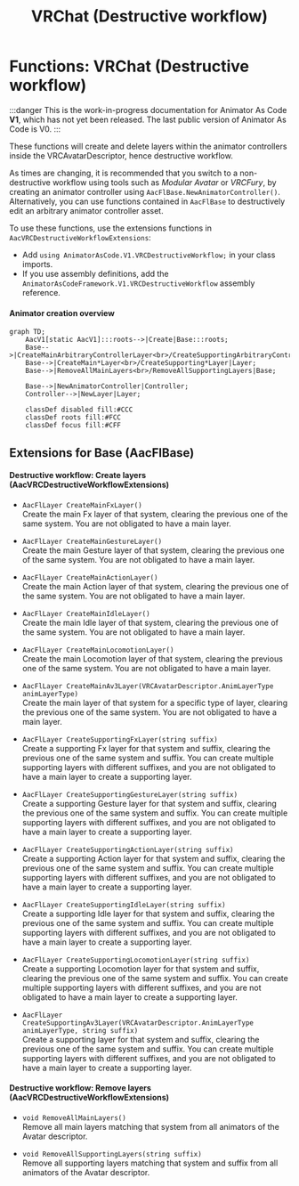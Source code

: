 ﻿---
sidebar_position: 6
title: "VRChat (Destructive workflow)"
---

# Functions: VRChat (Destructive workflow)

:::danger
This is the work-in-progress documentation for Animator As Code **V1**, which has not yet been released. The last public version of Animator As Code is V0.
:::

These functions will create and delete layers within the animator controllers inside the VRCAvatarDescriptor, hence destructive workflow.

As times are changing, it is recommended that you switch to a non-destructive workflow using tools such as *Modular Avatar* or *VRCFury*, by creating an animator controller using `AacFlBase.NewAnimatorController()`. Alternatively, you can use functions contained in `AacFlBase` to destructively edit an arbitrary animator controller asset.

To use these functions, use the extensions functions in `AacVRCDestructiveWorkflowExtensions`:

- Add `using AnimatorAsCode.V1.VRCDestructiveWorkflow;` in your class imports.
- If you use assembly definitions, add the `AnimatorAsCodeFramework.V1.VRCDestructiveWorkflow` assembly reference.

#### Animator creation overview

```mermaid
graph TD;
    AacV1[static AacV1]:::roots-->|Create|Base:::roots;
    Base-->|CreateMainArbitraryControllerLayer<br>/CreateSupportingArbitraryControllerLayer<br>/CreateFirstArbitraryControllerLayer|Layer;
    Base-->|CreateMain*Layer<br>/CreateSupporting*Layer|Layer;
    Base-->|RemoveAllMainLayers<br>/RemoveAllSupportingLayers|Base;
    
    Base-->|NewAnimatorController|Controller;
    Controller-->|NewLayer|Layer;
    
    classDef disabled fill:#CCC
    classDef roots fill:#FCC
    classDef focus fill:#CFF
```

## Extensions for Base (AacFlBase)

#### Destructive workflow: Create layers (AacVRCDestructiveWorkflowExtensions)

- `AacFlLayer CreateMainFxLayer()` <br/>
  Create the main Fx layer of that system, clearing the previous one of the same system. You are not obligated to have a main layer.

- `AacFlLayer CreateMainGestureLayer()` <br/>
  Create the main Gesture layer of that system, clearing the previous one of the same system. You are not obligated to have a main layer.

- `AacFlLayer CreateMainActionLayer()` <br/>
  Create the main Action layer of that system, clearing the previous one of the same system. You are not obligated to have a main layer.

- `AacFlLayer CreateMainIdleLayer()` <br/>
  Create the main Idle layer of that system, clearing the previous one of the same system. You are not obligated to have a main layer.

- `AacFlLayer CreateMainLocomotionLayer()` <br/>
  Create the main Locomotion layer of that system, clearing the previous one of the same system. You are not obligated to have a main layer.

- `AacFlLayer CreateMainAv3Layer(VRCAvatarDescriptor.AnimLayerType animLayerType)` <br/>
  Create the main layer of that system for a specific type of layer, clearing the previous one of the same system. You are not obligated to have a main layer.

- `AacFlLayer CreateSupportingFxLayer(string suffix)` <br/>
  Create a supporting Fx layer for that system and suffix, clearing the previous one of the same system and suffix. You can create multiple supporting layers with different suffixes, and you are not obligated to have a main layer to create a supporting layer.

- `AacFlLayer CreateSupportingGestureLayer(string suffix)` <br/>
  Create a supporting Gesture layer for that system and suffix, clearing the previous one of the same system and suffix. You can create multiple supporting layers with different suffixes, and you are not obligated to have a main layer to create a supporting layer.

- `AacFlLayer CreateSupportingActionLayer(string suffix)` <br/>
  Create a supporting Action layer for that system and suffix, clearing the previous one of the same system and suffix. You can create multiple supporting layers with different suffixes, and you are not obligated to have a main layer to create a supporting layer.

- `AacFlLayer CreateSupportingIdleLayer(string suffix)` <br/>
  Create a supporting Idle layer for that system and suffix, clearing the previous one of the same system and suffix. You can create multiple supporting layers with different suffixes, and you are not obligated to have a main layer to create a supporting layer.

- `AacFlLayer CreateSupportingLocomotionLayer(string suffix)` <br/>
  Create a supporting Locomotion layer for that system and suffix, clearing the previous one of the same system and suffix. You can create multiple supporting layers with different suffixes, and you are not obligated to have a main layer to create a supporting layer.

- `AacFlLayer CreateSupportingAv3Layer(VRCAvatarDescriptor.AnimLayerType animLayerType, string suffix)` <br/>
  Create a supporting layer for that system and suffix, clearing the previous one of the same system and suffix. You can create multiple supporting layers with different suffixes, and you are not obligated to have a main layer to create a supporting layer.

#### Destructive workflow: Remove layers (AacVRCDestructiveWorkflowExtensions)

- `void RemoveAllMainLayers()` <br/>
  Remove all main layers matching that system from all animators of the Avatar descriptor.

- `void RemoveAllSupportingLayers(string suffix)` <br/>
  Remove all supporting layers matching that system and suffix from all animators of the Avatar descriptor.